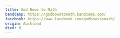 ```yaml
---
title: God Bows to Math
bandcamp: https://godbowstomath.bandcamp.com/
facebook: https://www.facebook.com/godbowstomath/
origin: Auckland
died: 0
---
```

